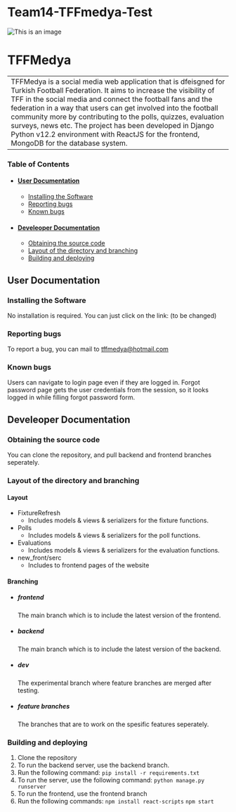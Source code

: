 # Team14-TFFmedya-Test

![This is an image](/src/images/siperlik3.png)
# **TFFMedya**

<table>
<tr>
<td>
TFFMedya is a social media web application that is dfeisgned for Turkish Football Federation. It aims to increase the visibility of TFF in the social media and connect the football fans and the federation in a way that users can get involved into the football community more by contributing to the polls, quizzes, evaluation surveys, news etc.
The project has been developed in Django Python v12.2 environment with ReactJS for the frontend, MongoDB for the database system.
</td>
</tr>
</table>

### Table of Contents
+ #### [User Documentation](#userdoc)
  - [Installing the Software](#installandrunsoftware)
  - [Reporting bugs](#reportbugs)
  - [Known bugs](#knownbugs)
+ #### [Develeoper Documentation](#devdoc)
  - [Obtaining the source code](#obtainsource)
  - [Layout of the directory and branching](#layoutdirectory)
  - [Building and deploying](#buildanddeploy)



## User Documentation <a name="userdoc"/>
### Installing the Software <a name="installandrunsoftware"/>
No installation is required. You can just click on the link: (to be changed)
### Reporting bugs <a name="reportbugs"/>
To report a bug, you can mail to tffmedya@hotmail.com
### Known bugs <a name="knownbugs"/>
Users can navigate to login page even if they are logged in.
Forgot password page gets the user credentials from the session, so it looks logged in while filling forgot password form.
## Develeoper Documentation <a name="devdoc"/>
### Obtaining the source code <a name="obtainsource"/>
You can clone the repository, and pull backend and frontend branches seperately.
### Layout of the directory and branching <a name="layoutdirectory"/>
#### Layout
+ FixtureRefresh
  + Includes models & views & serializers for the fixture functions.
+ Polls
  + Includes models & views & serializers for the poll functions.
+ Evaluations
  + Includes models & views & serializers for the evaluation functions.
+ new_front/serc
  + Includes to frontend pages of the website
#### Branching
  + ##### frontend
    The main branch which is to include the latest version of the frontend.
  + ##### backend
    The main branch which is to include the latest version of the backend.
  + ##### dev
    The experimental branch where feature branches are merged after testing.
  + ##### feature branches
    The branches that are to work on the spesific features seperately.
### Building and deploying <a name="buildanddeploy"/>
1. Clone the repository
2. To run the backend server, use the backend branch.
3. Run the following command: 
`pip install -r requirements.txt`
4. To run the server, use the following command:
`python manage.py runserver`
5. To run the frontend, use the frontend branch
6. Run the following commands:
`npm install react-scripts`
`npm start`
